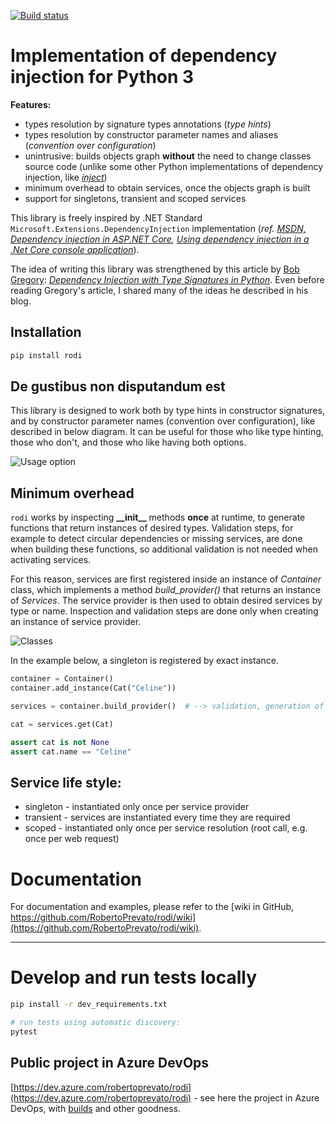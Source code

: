 [![Build status](https://dev.azure.com/robertoprevato/rodi/_apis/build/status/rodi-CI)](https://dev.azure.com/robertoprevato/rodi/_build/latest?definitionId=8)

# Implementation of dependency injection for Python 3

**Features:**
* types resolution by signature types annotations (_type hints_)
* types resolution by constructor parameter names and aliases (_convention over configuration_)
* unintrusive: builds objects graph **without** the need to change classes source code (unlike some other Python implementations of dependency injection, like _[inject](https://pypi.org/project/Inject/)_)
* minimum overhead to obtain services, once the objects graph is built
* support for singletons, transient and scoped services

This library is freely inspired by .NET Standard `Microsoft.Extensions.DependencyInjection` implementation (_ref. [MSDN, Dependency injection in ASP.NET Core](https://docs.microsoft.com/en-us/aspnet/core/fundamentals/dependency-injection?view=aspnetcore-2.1), [Using dependency injection in a .Net Core console application](https://andrewlock.net/using-dependency-injection-in-a-net-core-console-application/)_).

The idea of writing this library was strengthened by this article by [Bob Gregory](https://twitter.com/bob_the_mighty): _[Dependency Injection with Type Signatures in Python](https://io.made.com/dependency-injection-with-type-signatures-in-python/)_. Even before reading Gregory's article, I shared many of the ideas he described in his blog.

## Installation

```bash
pip install rodi
```

## De gustibus non disputandum est
This library is designed to work both by type hints in constructor signatures, and by constructor parameter names (convention over configuration), like described in below diagram. It can be useful for those who like type hinting, those who don't, and those who like having both options.

![Usage option](https://raw.githubusercontent.com/RobertoPrevato/rodi/master/documentation/rodi-design-taste.png "Usage option")

## Minimum overhead
`rodi` works by inspecting __&#95;&#95;init&#95;&#95;__ methods **once** at runtime, to generate functions that return instances of desired types. Validation steps, for example to detect circular dependencies or missing services, are done when building these functions, so additional validation is not needed when activating services.

For this reason, services are first registered inside an instance of _Container_ class, which implements a method _build&#95;provider()_ that returns an instance of _Services_. The service provider is then used to obtain desired services by type or name. Inspection and validation steps are done only when creating an instance of service provider.

![Classes](https://raw.githubusercontent.com/RobertoPrevato/rodi/master/documentation/classes.png "Classes")

In the example below, a singleton is registered by exact instance.

```python
container = Container()
container.add_instance(Cat("Celine"))

services = container.build_provider()  # --> validation, generation of functions

cat = services.get(Cat)

assert cat is not None
assert cat.name == "Celine"
```

## Service life style:
* singleton - instantiated only once per service provider
* transient - services are instantiated every time they are required
* scoped - instantiated only once per service resolution (root call, e.g. once per web request)

# Documentation
For documentation and examples, please refer to the [wiki in GitHub, https://github.com/RobertoPrevato/rodi/wiki](https://github.com/RobertoPrevato/rodi/wiki).

---

# Develop and run tests locally
```bash
pip install -r dev_requirements.txt

# run tests using automatic discovery:
pytest
```

## Public project in Azure DevOps
[https://dev.azure.com/robertoprevato/rodi](https://dev.azure.com/robertoprevato/rodi) - see here the project in Azure DevOps, with [builds](https://dev.azure.com/robertoprevato/rodi/_build?definitionId=8) and other goodness.
